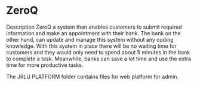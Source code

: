 # ZeroQ
Description
ZeroQ a system than enables customers to submit required information and make an appointment with their bank. 
The bank on the other hand, can update and manage this system without any coding knowledge. 
With this system in place there will be no waiting time for customers and they would only need to spend about 5 minutes in the bank 
to complete a task. Meanwhile, banks can save a lot time and use the extra time for more productive tasks.

The JRLU PLATFORM folder contains files for web platform for admin.
